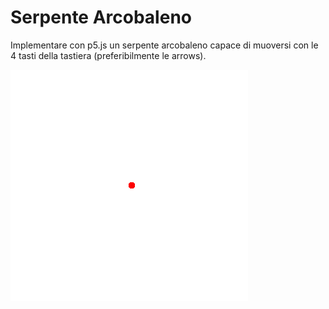 # Serpente Arcobaleno
 
Implementare con p5.js un serpente arcobaleno capace di muoversi con le 4 tasti della tastiera (preferibilmente le arrows).

![](rainbow.gif)